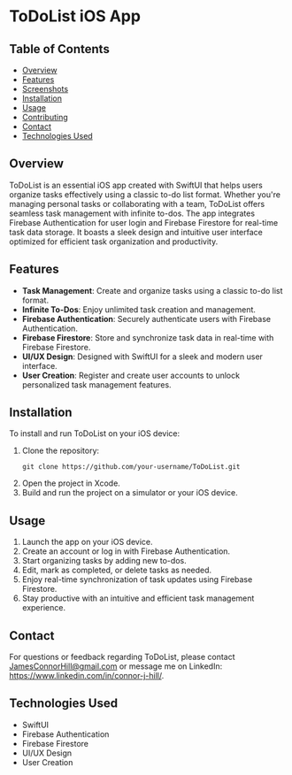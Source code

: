 # ToDoList iOS App

## Table of Contents
- [Overview](#overview)
- [Features](#features)
- [Screenshots](#screenshots)
- [Installation](#installation)
- [Usage](#usage)
- [Contributing](#contributing)
- [Contact](#contact)
- [Technologies Used](#technologies-used)

## Overview
ToDoList is an essential iOS app created with SwiftUI that helps users organize tasks effectively using a classic to-do list format. Whether you're managing personal tasks or collaborating with a team, ToDoList offers seamless task management with infinite to-dos. The app integrates Firebase Authentication for user login and Firebase Firestore for real-time task data storage. It boasts a sleek design and intuitive user interface optimized for efficient task organization and productivity.

## Features
- **Task Management**: Create and organize tasks using a classic to-do list format.
- **Infinite To-Dos**: Enjoy unlimited task creation and management.
- **Firebase Authentication**: Securely authenticate users with Firebase Authentication.
- **Firebase Firestore**: Store and synchronize task data in real-time with Firebase Firestore.
- **UI/UX Design**: Designed with SwiftUI for a sleek and modern user interface.
- **User Creation**: Register and create user accounts to unlock personalized task management features.

## Installation
To install and run ToDoList on your iOS device:
1. Clone the repository:
   ```
   git clone https://github.com/your-username/ToDoList.git
   ```
2. Open the project in Xcode.
3. Build and run the project on a simulator or your iOS device.

## Usage
1. Launch the app on your iOS device.
2. Create an account or log in with Firebase Authentication.
3. Start organizing tasks by adding new to-dos.
4. Edit, mark as completed, or delete tasks as needed.
5. Enjoy real-time synchronization of task updates using Firebase Firestore.
6. Stay productive with an intuitive and efficient task management experience.

## Contact
For questions or feedback regarding ToDoList, please contact JamesConnorHill@gmail.com or message me on LinkedIn: https://www.linkedin.com/in/connor-j-hill/.

## Technologies Used
- SwiftUI
- Firebase Authentication
- Firebase Firestore
- UI/UX Design
- User Creation

